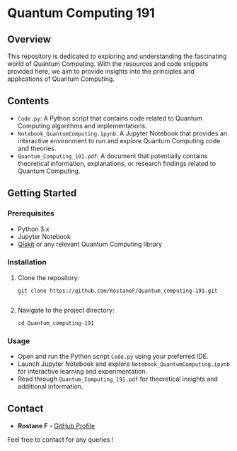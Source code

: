 # Quantum Computing 191

## Overview

This repository is dedicated to exploring and understanding the fascinating world of Quantum Computing. With the resources and code snippets provided here, we aim to provide insights into the principles and applications of Quantum Computing.

## Contents

- `Code.py`: A Python script that contains code related to Quantum Computing algorithms and implementations.
- `Notebook_QuantumComputing.ipynb`: A Jupyter Notebook that provides an interactive environment to run and explore Quantum Computing code and theories.
- `Quantum_Computing_191.pdf`: A document that potentially contains theoretical information, explanations, or research findings related to Quantum Computing.

## Getting Started

### Prerequisites

- Python 3.x
- Jupyter Notebook
- [Qiskit](https://qiskit.org/) or any relevant Quantum Computing library

### Installation

1. Clone the repository:
   ````
   git clone https://github.com/RostaneF/Quantum_computing-191.git
   ```
   
3. Navigate to the project directory:
   ```
   cd Quantum_computing-191
   ```

### Usage

- Open and run the Python script `Code.py` using your preferred IDE.
- Launch Jupyter Notebook and explore `Notebook_QuantumComputing.ipynb` for interactive learning and experimentation.
- Read through `Quantum_Computing_191.pdf` for theoretical insights and additional information.


## Contact

- **Rostane F** - [GitHub Profile](https://github.com/RostaneF)

Feel free to contact for any queries !
